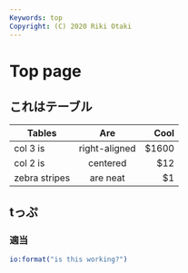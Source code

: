 ```yaml
---
Keywords: top
Copyright: (C) 2020 Riki Otaki
---
```

# Top page

## これはテーブル

| Tables        | Are           | Cool  |
| ------------- |:-------------:| -----:|
| col 3 is      | right-aligned | $1600 |
| col 2 is      | centered      |   $12 |
| zebra stripes | are neat      |    $1 |

## tっぷ

### 適当

```erlang
io:format("is this working?")
```
